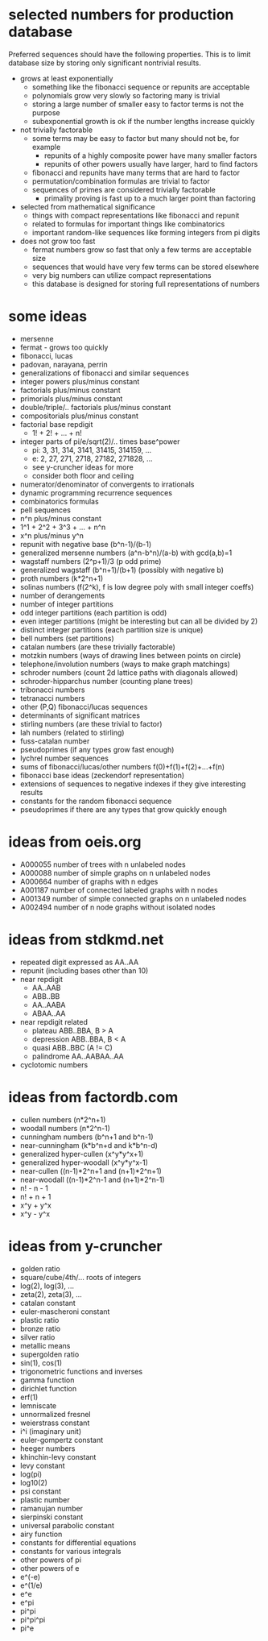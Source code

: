 # selected numbers for production database

Preferred sequences should have the following properties.
This is to limit database size by storing only significant nontrivial results.

- grows at least exponentially
  - something like the fibonacci sequence or repunits are acceptable
  - polynomials grow very slowly so factoring many is trivial
  - storing a large number of smaller easy to factor terms is not the purpose
  - subexponential growth is ok if the number lengths increase quickly
- not trivially factorable
  - some terms may be easy to factor but many should not be, for example
    - repunits of a highly composite power have many smaller factors
    - repunits of other powers usually have larger, hard to find factors
  - fibonacci and repunits have many terms that are hard to factor
  - permutation/combination formulas are trivial to factor
  - sequences of primes are considered trivially factorable
    - primality proving is fast up to a much larger point than factoring
- selected from mathematical significance
  - things with compact representations like fibonacci and repunit
  - related to formulas for important things like combinatorics
  - important random-like sequences like forming integers from pi digits
- does not grow too fast
  - fermat numbers grow so fast that only a few terms are acceptable size
  - sequences that would have very few terms can be stored elsewhere
  - very big numbers can utilize compact representations
  - this database is designed for storing full representations of numbers

# some ideas

- mersenne
- fermat - grows too quickly
- fibonacci, lucas
- padovan, narayana, perrin
- generalizations of fibonacci and similar sequences
- integer powers plus/minus constant
- factorials plus/minus constant
- primorials plus/minus constant
- double/triple/.. factorials plus/minus constant
- compositorials plus/minus constant
- factorial base repdigit
  - 1! + 2! + ... + n!
- integer parts of pi/e/sqrt(2)/.. times base^power
  - pi: 3, 31, 314, 3141, 31415, 314159, ...
  - e: 2, 27, 271, 2718, 27182, 271828, ...
  - see y-cruncher ideas for more
  - consider both floor and ceiling
- numerator/denominator of convergents to irrationals
- dynamic programming recurrence sequences
- combinatorics formulas
- pell sequences
- n^n plus/minus constant
- 1^1 + 2^2 + 3^3 + ... + n^n
- x^n plus/minus y^n
- repunit with negative base (b^n-1)/(b-1)
- generalized mersenne numbers (a^n-b^n)/(a-b) with gcd(a,b)=1
- wagstaff numbers (2^p+1)/3 (p odd prime)
- generalized wagstaff (b^n+1)/(b+1) (possibly with negative b)
- proth numbers (k\*2^n+1)
- solinas numbers (f(2^k), f is low degree poly with small integer coeffs)
- number of derangements
- number of integer partitions
- odd integer partitions (each partition is odd)
- even integer partitions (might be interesting but can all be divided by 2)
- distinct integer partitions (each partition size is unique)
- bell numbers (set partitions)
- catalan numbers (are these trivially factorable)
- motzkin numbers (ways of drawing lines between points on circle)
- telephone/involution numbers (ways to make graph matchings)
- schroder numbers (count 2d lattice paths with diagonals allowed)
- schroder-hipparchus number (counting plane trees)
- tribonacci numbers
- tetranacci numbers
- other (P,Q) fibonacci/lucas sequences
- determinants of significant matrices
- stirling numbers (are these trivial to factor)
- lah numbers (related to stirling)
- fuss-catalan number
- pseudoprimes (if any types grow fast enough)
- lychrel number sequences
- sums of fibonacci/lucas/other numbers f(0)+f(1)+f(2)+...+f(n)
- fibonacci base ideas (zeckendorf representation)
- extensions of sequences to negative indexes if they give interesting results
- constants for the random fibonacci sequence
- pseudoprimes if there are any types that grow quickly enough

# ideas from oeis.org

- A000055 number of trees with n unlabeled nodes
- A000088 number of simple graphs on n unlabeled nodes
- A000664 number of graphs with n edges
- A001187 number of connected labeled graphs with n nodes
- A001349 number of simple connected graphs on n unlabeled nodes
- A002494 number of n node graphs without isolated nodes

# ideas from stdkmd.net

- repeated digit expressed as AA..AA
- repunit (including bases other than 10)
- near repdigit
  - AA..AAB
  - ABB..BB
  - AA..AABA
  - ABAA..AA
- near repdigit related
  - plateau ABB..BBA, B > A
  - depression ABB..BBA, B < A
  - quasi ABB..BBC (A != C)
  - palindrome AA..AABAA..AA
- cyclotomic numbers

# ideas from factordb.com

- cullen numbers (n\*2^n+1)
- woodall numbers (n\*2^n-1)
- cunningham numbers (b^n+1 and b^n-1)
- near-cunningham (k\*b^n+d and k\*b^n-d)
- generalized hyper-cullen (x^y\*y^x+1)
- generalized hyper-woodall (x^y\*y^x-1)
- near-cullen ((n-1)\*2^n+1 and (n+1)\*2^n+1)
- near-woodall ((n-1)\*2^n-1 and (n+1)\*2^n-1)
- n! - n - 1
- n! + n + 1
- x^y + y^x
- x^y - y^x

# ideas from y-cruncher

- golden ratio
- square/cube/4th/... roots of integers
- log(2), log(3), ...
- zeta(2), zeta(3), ...
- catalan constant
- euler-mascheroni constant
- plastic ratio
- bronze ratio
- silver ratio
- metallic means
- supergolden ratio
- sin(1), cos(1)
- trigonometric functions and inverses
- gamma function
- dirichlet function
- erf(1)
- lemniscate
- unnormalized fresnel
- weierstrass constant
- i^i (imaginary unit)
- euler-gompertz constant
- heeger numbers
- khinchin-levy constant
- levy constant
- log(pi)
- log10(2)
- psi constant
- plastic number
- ramanujan number
- sierpinski constant
- universal parabolic constant
- airy function
- constants for differential equations
- constants for various integrals
- other powers of pi
- other powers of e
- e^(-e)
- e^(1/e)
- e^e
- e^pi
- pi^pi
- pi^pi^pi
- pi^e
